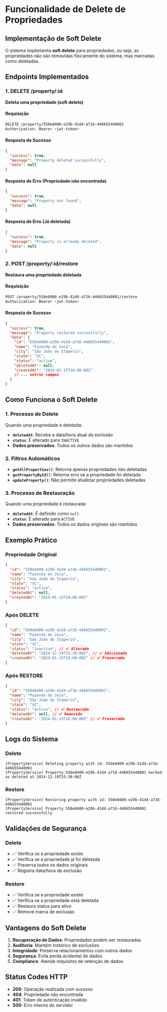 # Funcionalidade de Delete de Propriedades

## Implementação de Soft Delete

O sistema implementa **soft delete** para propriedades, ou seja, as propriedades não são removidas fisicamente do sistema, mas marcadas como deletadas.

## Endpoints Implementados

### 1. DELETE /property/:id
**Deleta uma propriedade (soft delete)**

#### Requisição
```bash
DELETE /property/550e8400-e29b-41d4-a716-446655440001
Authorization: Bearer <jwt-token>
```

#### Resposta de Sucesso
```json
{
  "success": true,
  "message": "Property deleted successfully",
  "data": null
}
```

#### Resposta de Erro (Propriedade não encontrada)
```json
{
  "success": true,
  "message": "Property not found",
  "data": null
}
```

#### Resposta de Erro (Já deletada)
```json
{
  "success": true,
  "message": "Property is already deleted",
  "data": null
}
```

### 2. POST /property/:id/restore
**Restaura uma propriedade deletada**

#### Requisição
```bash
POST /property/550e8400-e29b-41d4-a716-446655440001/restore
Authorization: Bearer <jwt-token>
```

#### Resposta de Sucesso
```json
{
  "success": true,
  "message": "Property restored successfully",
  "data": {
    "id": "550e8400-e29b-41d4-a716-446655440001",
    "name": "Fazenda do Juca",
    "city": "São João do Itaperiú",
    "state": "SC",
    "status": "active",
    "deletedAt": null,
    "createdAt": "2024-01-15T10:00:00Z"
    // ... outros campos
  }
}
```

## Como Funciona o Soft Delete

### 1. Processo de Delete
Quando uma propriedade é deletada:
- **`deletedAt`**: Recebe a data/hora atual da exclusão
- **`status`**: É alterado para `INACTIVE`
- **Dados preservados**: Todos os outros dados são mantidos

### 2. Filtros Automáticos
- **`getAllProperties()`**: Retorna apenas propriedades não deletadas
- **`getPropertyById()`**: Retorna erro se a propriedade foi deletada
- **`updateProperty()`**: Não permite atualizar propriedades deletadas

### 3. Processo de Restauração
Quando uma propriedade é restaurada:
- **`deletedAt`**: É definido como `null`
- **`status`**: É alterado para `ACTIVE`
- **Dados preservados**: Todos os dados originais são mantidos

## Exemplo Prático

### Propriedade Original
```json
{
  "id": "550e8400-e29b-41d4-a716-446655440001",
  "name": "Fazenda do Juca",
  "city": "São João do Itaperiú",
  "state": "SC",
  "status": "active",
  "deletedAt": null,
  "createdAt": "2024-01-15T10:00:00Z"
}
```

### Após DELETE
```json
{
  "id": "550e8400-e29b-41d4-a716-446655440001",
  "name": "Fazenda do Juca",
  "city": "São João do Itaperiú",
  "state": "SC",
  "status": "inactive", // ✅ Alterado
  "deletedAt": "2024-12-19T15:30:00Z", // ✅ Adicionado
  "createdAt": "2024-01-15T10:00:00Z" // ✅ Preservado
}
```

### Após RESTORE
```json
{
  "id": "550e8400-e29b-41d4-a716-446655440001",
  "name": "Fazenda do Juca",
  "city": "São João do Itaperiú",
  "state": "SC",
  "status": "active", // ✅ Restaurado
  "deletedAt": null, // ✅ Removido
  "createdAt": "2024-01-15T10:00:00Z" // ✅ Preservado
}
```

## Logs do Sistema

### Delete
```
[PropertyService] Deleting property with id: 550e8400-e29b-41d4-a716-446655440001
[PropertyService] Property 550e8400-e29b-41d4-a716-446655440001 marked as deleted at 2024-12-19T15:30:00Z
```

### Restore
```
[PropertyService] Restoring property with id: 550e8400-e29b-41d4-a716-446655440001
[PropertyService] Property 550e8400-e29b-41d4-a716-446655440001 restored successfully
```

## Validações de Segurança

### Delete
- ✅ Verifica se a propriedade existe
- ✅ Verifica se a propriedade já foi deletada
- ✅ Preserva todos os dados originais
- ✅ Registra data/hora da exclusão

### Restore
- ✅ Verifica se a propriedade existe
- ✅ Verifica se a propriedade está deletada
- ✅ Restaura status para ativo
- ✅ Remove marca de exclusão

## Vantagens do Soft Delete

1. **Recuperação de Dados**: Propriedades podem ser restauradas
2. **Auditoria**: Mantém histórico de exclusões
3. **Integridade**: Preserva relacionamentos com outros dados
4. **Segurança**: Evita perda acidental de dados
5. **Compliance**: Atende requisitos de retenção de dados

## Status Codes HTTP

- **200**: Operação realizada com sucesso
- **404**: Propriedade não encontrada
- **401**: Token de autenticação inválido
- **500**: Erro interno do servidor
